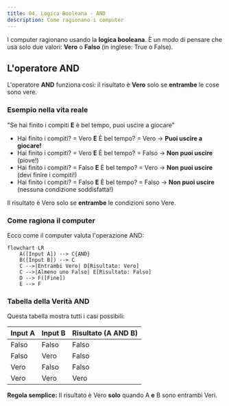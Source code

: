 ```yaml
---
title: 04. Logica Booleana - AND
description: Come ragionano i computer
---
```


I computer ragionano usando la **logica booleana**. È un modo di pensare che usa solo due valori: **Vero** o **Falso** (in inglese: True o False).

## L'operatore AND

L'operatore **AND** funziona così: il risultato è **Vero** solo se **entrambe** le cose sono vere.

### Esempio nella vita reale

"Se hai finito i compiti **E** è bel tempo, puoi uscire a giocare"

- Hai finito i compiti? = Vero **E** È bel tempo? = Vero → **Puoi uscire a giocare!**
- Hai finito i compiti? = Vero **E** È bel tempo? = Falso → **Non puoi uscire** (piove!)
- Hai finito i compiti? = Falso **E** È bel tempo? = Vero → **Non puoi uscire** (devi finire i compiti!)
- Hai finito i compiti? = Falso **E** È bel tempo? = Falso → **Non puoi uscire** (nessuna condizione soddisfatta!)

Il risultato è Vero solo se **entrambe** le condizioni sono Vere.

### Come ragiona il computer

Ecco come il computer valuta l'operazione AND:

```mermaid
flowchart LR
    A([Input A]) --> C{AND}
    B([Input B]) --> C
    C -->|Entrambi Vero| D[Risultato: Vero]
    C -->|Almeno uno Falso| E[Risultato: Falso]
    D --> F([Fine])
    E --> F
```

### Tabella della Verità AND

Questa tabella mostra tutti i casi possibili:

| Input A | Input B | Risultato (A AND B) |
|---------|---------|---------------------|
| Falso   | Falso   | Falso              |
| Falso   | Vero    | Falso              |
| Vero    | Falso   | Falso              |
| Vero    | Vero    | Vero               |

**Regola semplice:** Il risultato è Vero **solo** quando A **e** B sono entrambi Veri.
